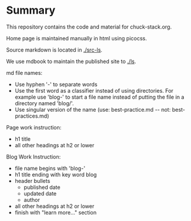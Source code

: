 # Summary

This repository contains the code and material for chuck-stack.org.

Home page is maintained manually in html using picocss.

Source markdown is located in [./src-ls](./src-ls/).

We use mdbook to maintain the published site to [./ls](./ls/).

md file names:
- Use hyphen '-' to separate words
- Use the first word as a classifier instead of using directories. For example use 'blog-' to start a file name instead of putting the file in a directory named 'blog/'.
- Use singular version of the name (use: best-practice.md -- not: best-practices.md)

Page work instruction:
- h1 title
- all other headings at h2 or lower

Blog Work Instruction:
- file name begins with 'blog-'
- h1 title ending with key word blog
- header bullets
  - published date
  - updated date
  - author
- all other headings at h2 or lower
- finish with "learn more..." section
